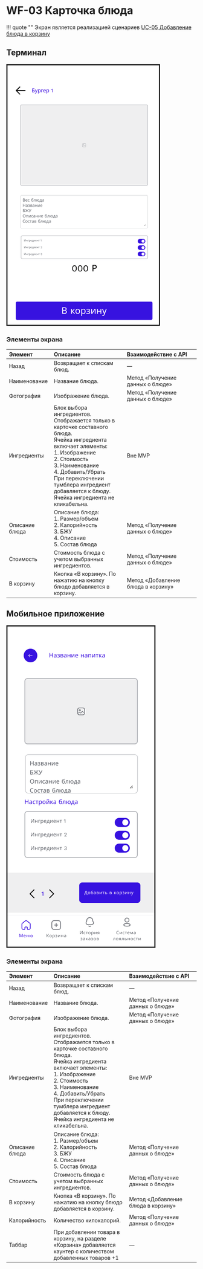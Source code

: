 # WF-03 Карточка блюда

!!! quote ""
    Экран является реализацией сценариев [UC-05 Добавление блюда в корзину](../requirements/uc05.md)
## Терминал

![Альтернативный текст](wf03WEB.png)


### Элементы экрана

| **Элемент**    | **Описание**                                                                                                                                                                                                                                                                                      | Взаимодействие&nbsp;с&nbsp;API     |
| :------------- | :------------------------------------------------------------------------------------------------------------------------------------------------------------------------------------------------------------------------------------------------------------------------------------------------ | :--------------------------------- |
| Назад          | Возвращает к спискам блюд.                                                                                                                                                                                                                                                                        | —                                  |
| Наименование   | Название блюда.                                                                                                                                                                                                                                                                                   | Метод «Получение данных о блюде»   |
| Фотография     | Изображение блюда.                                                                                                                                                                                                                                                                                | Метод «Получение данных о блюде»   |
| Ингредиенты    | Блок выбора ингредиентов. Отображается только в карточке составного блюда.<br>Ячейка ингредиента включает элементы:<br>1. Изображение<br>2. Стоимость<br>3. Наименование<br>4. Добавить/Убрать<br>При переключении тумблера ингредиент добавляется к блюду.<br>Ячейка ингредиента не кликабельна. | Вне MVP                            |
| Описание блюда | Описание блюда:<br>1. Размер/объем<br>2. Калорийность<br>3. БЖУ<br>4. Описание<br>5. Состав блюда                                                                                                                                                                                                 | Метод «Получение данных о блюде»   |
| Стоимость      | Стоимость блюда с учетом выбранных ингредиентов.                                                                                                                                                                                                                                                  | Метод «Получение данных о блюде»   |
| В корзину      | Кнопка «В корзину». По нажатию на кнопку блюдо добавляется в корзину.                                                                                                                                                                                                                             | Метод «Добавление блюда в корзину» |
## Мобильное приложение

![Альтернативный текст](wf03MA.png)

### Элементы экрана

| **Элемент**    | **Описание**                                                                                                                                                                                                                                                                                      | Взаимодействие&nbsp;с&nbsp;API     |
| :------------- | :------------------------------------------------------------------------------------------------------------------------------------------------------------------------------------------------------------------------------------------------------------------------------------------------ | :--------------------------------- |
| Назад          | Возвращает к спискам блюд.                                                                                                                                                                                                                                                                        | —                                  |
| Наименование   | Название блюда.                                                                                                                                                                                                                                                                                   | Метод «Получение данных о блюде»   |
| Фотография     | Изображение блюда.                                                                                                                                                                                                                                                                                | Метод «Получение данных о блюде»   |
| Ингредиенты    | Блок выбора ингредиентов. Отображается только в карточке составного блюда.<br>Ячейка ингредиента включает элементы:<br>1. Изображение<br>2. Стоимость<br>3. Наименование<br>4. Добавить/Убрать<br>При переключении тумблера ингредиент добавляется к блюду.<br>Ячейка ингредиента не кликабельна. | Вне MVP                            |
| Описание блюда | Описание блюда:<br>1. Размер/объем<br>2. Калорийность<br>3. БЖУ<br>4. Описание<br>5. Состав блюда                                                                                                                                                                                                 | Метод «Получение данных о блюде»   |
| Стоимость      | Стоимость блюда с учетом выбранных ингредиентов.                                                                                                                                                                                                                                                  | Метод «Получение данных о блюде»   |
| В корзину      | Кнопка «В корзину». По нажатию на кнопку блюдо добавляется в корзину.                                                                                                                                                                                                                             | Метод «Добавление блюда в корзину» |
| Калорийность   | Количество килокалорий.                                                                                                                                                                                                                                                                           | Метод «Получение данных о блюде»   |
| Таббар         | При добавлении товара в корзину, на разделе «Корзина» добавляется каунтер с количеством добавленных товаров +1                                                                                                                                                                                    | —                                  |

